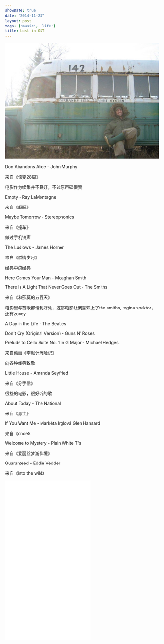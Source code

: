 ```yaml
---
showDate: true
date: "2014-11-28"
layout: post
tags: ['music', 'life']
title: Lost in OST
---
```


![image](/images/wild.jpg)

<!--more-->

Don Abandons Alice - John Murphy

来自《惊变28周》

电影作为续集并不算好，不过原声碟很赞


Empty - Ray LaMontagne

来自《超脱》


Maybe Tomorrow - Stereophonics

来自《撞车》

做过手机铃声


The Ludlows - James Horner

来自《燃情岁月》

经典中的经典


Here Comes Your Man - Meaghan Smith

There Is A Light That Never Goes Out - The Smiths

来自《和莎莫的五百天》

电影里每首歌都恰到好处，这部电影让我喜欢上了the smiths, regina spektor，还有zooey


A Day in the Life - The Beatles

Don't Cry (Original Version) - Guns N' Roses

Prelude to Cello Suite No. 1 in G Major - Michael Hedges

来自动画《李献计历险记》

向各种经典致敬


Little House - Amanda Seyfried

来自《分手信》

很挫的电影，很好听的歌


About Today - The National

来自《勇士》


If You Want Me - Markéta Irglová Glen Hansard

来自《once》

Welcome to Mystery - Plain White T's

来自《爱丽丝梦游仙境》

Guaranteed - Eddie Vedder

来自《into the wild》

<iframe frameborder="no" border="0" marginwidth="0" marginheight="0" width="280" height="520" src="//music.163.com/outchain/player?type=0&id=91958056&auto=0&height=430"> </iframe>

